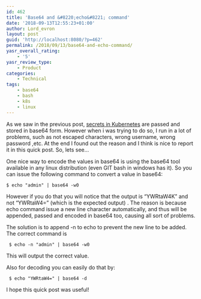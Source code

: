 ```yaml
---
id: 462
title: 'Base64 and &#8220;echo&#8221; command'
date: '2018-09-13T12:55:23+01:00'
author: Lord_evron
layout: post
guid: 'http://localhost:8080/?p=462'
permalink: /2018/09/13/base64-and-echo-command/
yasr_overall_rating:
    - '5'
yasr_review_type:
    - Product
categories:
    - Technical
tags:
    - base64
    - bash
    - k8s
    - linux
---
```


As we saw in the previous post, [secrets in Kubernetes](http://localhost:8080/2018/09/13/secrets-in-kubernetes/) are passed and stored in base64 form. However when i was trying to do so, I run in a lot of problems, such as not escaped characters, wrong username, wrong password ,etc. At the end I found out the reason and I think is nice to report it in this quick post. So, lets see…

One nice way to encode the values in base64 is using the base64 tool available in any linux distribution (even GIT bash in windows has it). So you can issue the following command to convert a value in base64:

```
$ echo "admin" | base64 -w0
```

However if you do that you will notice that the output is “YWRtaW4K” and not “YWRtaW4=” (which is the expected output) . The reason is because echo command issue a new line character automatically, and thus will be appended, passed and encoded in base64 too, causing all sort of problems.

The solution is to append -n to echo to prevent the new line to be added. The correct command is

```
 $ echo -n "admin" | base64 -w0
```

This will output the correct value.

Also for decoding you can easily do that by:

```
 $ echo "YWRtaW4=" | base64 -d
```

I hope this quick post was useful!